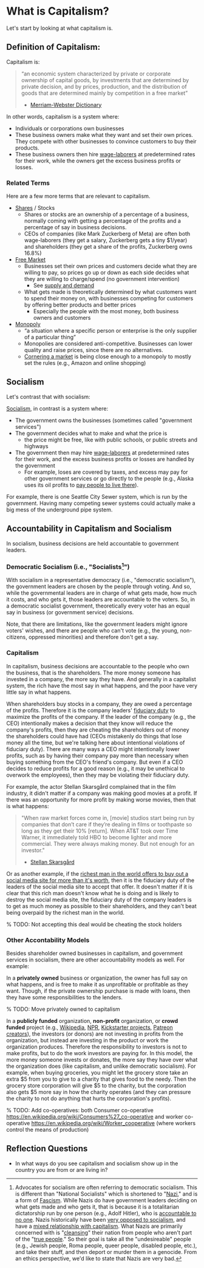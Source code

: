 # What is Capitalism?

Let's start by looking at what capitalism is.

## Definition of Capitalism:
Capitalism is:
> “an economic system characterized by private or corporate ownership of capital goods, by investments that are determined by private decision, and by prices, production, and the distribution of goods that are determined mainly by competition in a free market”
>
> - [Merriam-Webster Dictionary](https://www.merriam-webster.com/dictionary/capitalism)

In other words, capitalism is a system where:
- Individuals or corporations own businesses
- These business owners make what they want and set their own prices. They compete with other businesses to convince customers to buy their products.
- These business owners then hire [wage-laborers](https://en.wikipedia.org/wiki/Wage_labour) at predetermined rates for their work, while the owners get the excess business profits or losses.

### Related Terms
Here are a few more terms that are relevant to capitalism.

- [Shares](https://en.wikipedia.org/wiki/Share_(finance)) / Stocks
  - Shares or stocks are an ownership of a percentage of a business, normally coming with getting a percentage of the profits and a percentage of say in business decisions.
  - CEOs of companies (like Mark Zuckerberg of Meta) are often both wage-laborers (they get a salary, Zuckerberg gets a tiny $1/year) and shareholders (they get a share of the profits, Zuckerberg owns 16.8%)
- [Free Market](https://en.wikipedia.org/wiki/Free_market)
  - Businesses set their own prices and customers decide what they are willing to pay, so prices go up or down as each side decides what they are willing to charge/spend (no government intervention)
    - See [supply and demand](https://en.wikipedia.org/wiki/Supply_and_demand)
  - What gets made is theoretically determined by what customers want to spend their money on, with businesses competing for customers by offering better products and better prices
    - Especially the people with the most money, both business owners and customers
- [Monopoly](https://en.wikipedia.org/wiki/Monopoly)
  - “a situation where a specific person or enterprise is the only supplier of a particular thing”
  - Monopolies are considered anti-competitive. Businesses can lower quality and raise prices, since there are no alternatives.
  - [Cornering a market](https://www.investopedia.com/terms/c/corneramarket.asp) is being close enough to a monopoly to mostly set the rules (e.g., Amazon and online shopping)

## Socialism
Let's contrast that with socialism:

[Socialism](https://www.merriam-webster.com/dictionary/socialism), in contrast is a system where:
- The government owns the businesses (sometimes called "government services")
- The government decides what to make and what the price is
  - the price might be free, like with public schools, or public streets and highways
- The government then may hire [wage-laborers](https://en.wikipedia.org/wiki/Wage_labour) at predetermined rates for their work, and the excess business profits or losses are handled by the government
  - For example, loses are covered by taxes, and excess may pay for other government services or go directly to the people (e.g., Alaska uses its oil profits to [pay people to live there](https://en.wikipedia.org/wiki/Alaska_Permanent_Fund)).

For example, there is one Seattle City Sewer system, which is run by the government. Having many competing sewer systems could actually make a big mess of the underground pipe system.


## Accountability in Capitalism and Socialism
In socialism, business decisions are held accountable to government leaders.


### Democratic Socialism (i.e., "Socialists[^national_socialism_footnote]")


[^national_socialism_footnote]: Advocates for socialism are often referring to democratic socialism. This is different than "National Socialists" which is shortened to "[Nazi](https://en.wikipedia.org/wiki/Nazism)," and is a form of [Fascism](https://en.wikipedia.org/wiki/fascism). While Nazis do have government leaders deciding on what gets made and who gets it, that is because it is a totalitarian dictatorship run by one person (e.g., Adolf Hitler), who is [accountable to no one](https://en.wikipedia.org/wiki/F%C3%BChrerprinzip). Nazis historically have been [very opposed to socialism](https://en.wikipedia.org/wiki/Fascism_and_ideology#Socialism_and_communism), and have a [mixed relationship with capitalism](https://en.wikipedia.org/wiki/Fascism_and_ideology#Capitalism). What Nazis are primarily concerned with is "[cleansing](https://en.wikipedia.org/wiki/Judenfrei)" their nation from people who aren't part of the "[true people](https://en.wikipedia.org/wiki/V%C3%B6lkisch_movement)." So their goal is take all the "undesireable" people (e.g., Jewish people, Roma people, queer people, disabled people, etc.), and take their stuff, and then deport or murder them in a genocide. From an ethics perspective, we'd like to state that Nazis are very bad.


With socialism in a representative democracy (i.e., "democratic socialism"), the government leaders are chosen by the people through voting. And so, while the governmental leaders are in charge of what gets made, how much it costs, and who gets it, those leaders are accountable to the voters. So, in a democratic socialist government, theoretically every voter has an equal say in business (or government service) decisions.

Note, that there are limitations, like the government leaders might ignore voters' wishes, and there are people who can't vote (e.g., the young, non-citizens, oppressed minorities) and therefore don't get a say.

### Capitalism
In capitalism, business decisions are accountable to the people who own the business, that is the shareholders. The more money someone has invested in a company, the more say they have. And generally in a capitalist system, the rich have the most say in what happens, and the poor have very little say in what happens.

When shareholders buy stocks in a company, they are owed a percentage of the profits. Therefore it is the company leaders' [fiduciary duty](https://www.investopedia.com/ask/answers/042915/what-are-some-examples-fiduciary-duty.asp) to maximize the profits of the company. If the leader of the company (e.g., the CEO) intentionally makes a decision that they know will reduce the company's profits, then they are cheating the shareholders out of money the shareholders could have had (CEOs mistakenly do things that lose money all the time, but we're talking here about intentional violations of fiduciary duty). There are many ways a CEO might intentionally lower profits, such as by having their company pay more than necessary when buying something from the CEO's friend's company. But even if a CEO decides to reduce profits for a good reason (e.g., it may be unethical to overwork the employees), then they may be violating their fiduciary duty.

For example, the actor Stellan Skarsgård complained that in the film industry, it didn't matter if a company was making good movies at a profit. If there was an opportunity for more profit by making worse movies, then that is what happens:

> "When raw market forces come in, [movie] studios start being run by companies that don’t care if they’re dealing in films or toothpaste so long as they get their 10% [return]. When AT&T took over Time Warner, it immediately told HBO to become lighter and more commercial. They were always making money. But not enough for an investor."
>
> - [Stellan Skarsgård](https://www.theguardian.com/film/2021/nov/25/stellan-skarsgard-my-tips-for-fatherhood-dont-lie-even-about-santa-claus)


Or as another example, if the [richest man in the world offers to buy out a social media site for more than it's worth](https://variety.com/2022/digital/news/elon-musk-twitter-obviously-overpaying-deal-1235409500/), then it is the fiduciary duty of the leaders of the social media site to accept that offer. It doesn't matter if it is clear that this rich man doesn't know what he is doing and is likely to destroy the social media site, the fiduciary duty of the company leaders is to get as much money as possible to their shareholders, and they can't beat being overpaid by the richest man in the world. 

% TODO: Not accepting this deal would be cheating the stock holders


### Other Accontability Models
Besides shareholder owned businesses in capitalism, and government services in socialism, there are other accountability models as well. For example:

In a __privately owned__ business or organization, the owner has full say on what happens, and is free to make it as unprofitable or profitable as they want. Though, if the private ownership purchase is made with loans, then they have some responsibilities to the lenders.

% TODO: Move privately owned to capitalism

In a __publicly funded__ organization, __non-profit__ organization, or __crowd funded__ project (e.g., [Wikipedia](https://en.wikipedia.org/wiki/Wikimedia_Foundation), [NPR](https://en.wikipedia.org/wiki/NPR), [Kickstarter projects](https://www.kickstarter.com/), [Patreon creators](https://www.patreon.com/)), the investors (or donors) are not investing in profits from the organization, but instead are investing in the product or work the organization produces. Therefore the responsibility to investors is not to make profits, but to do the work investors are paying for. In this model, the more money someone invests or donates, the more say they have over what the organization does (like capitalism, and unlike democratic socialism). For example, when buying groceries, you might let the grocery store take an extra $5 from you to give to a charity that gives food to the needy. Then the grocery store corporation will give $5 to the charity, but the corporation also gets $5 more say in how the charity operates (and they can pressure the charity to not do anything that hurts the corporation's profits).

% TODO: Add co-operatives: both Consumer co-operative https://en.wikipedia.org/wiki/Consumers%27_co-operative and worker co-operative https://en.wikipedia.org/wiki/Worker_cooperative (where workers control the means of production)


## Reflection Questions
- In what ways do you see capitalism and socialism show up in the country you are from or are living in?
